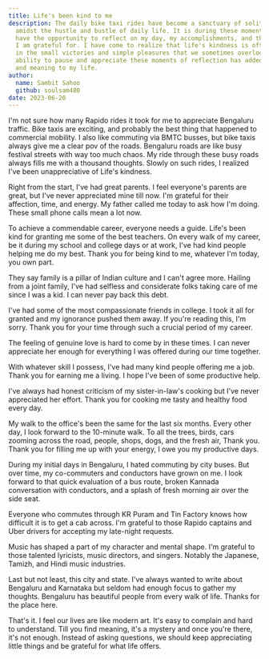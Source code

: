 ```yaml
---
title: Life's been kind to me
description: The daily bike taxi rides have become a sanctuary of solitude
  amidst the hustle and bustle of daily life. It is during these moments that I
  have the opportunity to reflect on my day, my accomplishments, and the things
  I am grateful for. I have come to realize that life's kindness is often found
  in the small victories and simple pleasures that we sometimes overlook. The
  ability to pause and appreciate these moments of reflection has added depth
  and meaning to my life.
author:
  name: Sambit Sahoo
  github: soulsam480
date: 2023-06-20
---
```

I'm not sure how many Rapido rides it took for me to appreciate Bengaluru traffic. Bike taxis are exciting, and probably the best thing that happened to commercial mobility. I also like commuting via BMTC busses, but bike taxis always give me a clear pov of the roads. Bengaluru roads are like busy festival streets with way too much chaos. My ride through these busy roads always fills me with a thousand thoughts. Slowly on such rides, I realized I've been unappreciative of Life's kindness.

Right from the start, I've had great parents. I feel everyone's parents are great, but I've never appreciated mine till now. I'm grateful for their affection, time, and energy. My father called me today to ask how I'm doing. These small phone calls mean a lot now.

To achieve a commendable career, everyone needs a guide. Life's been kind for granting me some of the best teachers. On every walk of my career, be it during my school and college days or at work, I've had kind people helping me do my best. Thank you for being kind to me, whatever I'm today, you own part.

They say family is a pillar of Indian culture and I can't agree more. Hailing from a joint family, I've had selfless and considerate folks taking care of me since I was a kid. I can never pay back this debt.

I've had some of the most compassionate friends in college. I took it all for granted and my ignorance pushed them away. If you're reading this, I'm sorry. Thank you for your time through such a crucial period of my career.

The feeling of genuine love is hard to come by in these times. I can never appreciate her enough for everything I was offered during our time together.

With whatever skill I possess, I've had many kind people offering me a job. Thank you for earning me a living. I hope I've been of some productive help.

I've always had honest criticism of my sister-in-law's cooking but I've never appreciated her effort. Thank you for cooking me tasty and healthy food every day. 

My walk to the office's been the same for the last six months. Every other day, I look forward to the 10-minute walk. To all the trees, birds, cars zooming across the road, people, shops, dogs, and the fresh air, Thank you. Thank you for filling me up with your energy, I owe you my productive days.

During my initial days in Bengaluru, I hated commuting by city buses. But over time, my co-commuters and conductors have grown on me. I look forward to that quick evaluation of a bus route, broken Kannada conversation with conductors, and a splash of fresh morning air over the side seat.

Everyone who commutes through KR Puram and Tin Factory knows how difficult it is to get a cab across. I'm grateful to those Rapido captains and Uber drivers for accepting my late-night requests. 

Music has shaped a part of my character and mental shape. I'm grateful to those talented lyricists, music directors, and singers. Notably the Japanese, Tamizh, and Hindi music industries.

Last but not least, this city and state. I've always wanted to write about Bengaluru and Karnataka but seldom had enough focus to gather my thoughts. Bengaluru has beautiful people from every walk of life. Thanks for the place here. 

That's it. I feel our lives are like modern art. It's easy to complain and hard to understand. Till you find meaning, it's a mystery and once you're there, it's not enough. Instead of asking questions, we should keep appreciating little things and be grateful for what life offers.